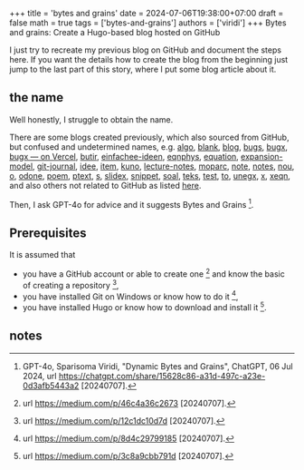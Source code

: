 +++
title = 'bytes and grains'
date = 2024-07-06T19:38:00+07:00
draft = false
math = true
tags = ['bytes-and-grains']
authors = ['viridi']
+++
Bytes and grains: Create a Hugo-based blog hosted on GitHub<!--more-->

I just try to recreate my previous blog on GitHub and document the steps here. If you want the details how to create the blog from the beginning just jump to the last part of this story, where I put some blog article about it.


## the name
Well honestly, I struggle to obtain the name.

There are some blogs created previously, which also sourced from GitHub, but confused and undetermined names, e.g. [algo](https://github.com/dudung/algo), [blank](https://dudung.github.io/blank/), [blog](https://dudung.github.io/blog/), [bugs](https://dudung.github.io/bugs/), [bugx](https://dudung.github.io/bugx/), [bugx — on Vercel](https://bugx.vercel.app/), [butir](https://dudung.github.io/butir/), [einfachee-ideen](https://github.com/dudung/einfache-ideen), [eqnphys](https://github.com/dudung/eqnphys), [equation](https://github.com/dudung/equation), [expansion-model](https://github.com/dudung/expansion-model), [git-journal](https://github.com/dudung/git-journal), [idee](https://github.com/dudung/idee), [item](https://dudung.github.io/item/), [kuno](https://github.com/dudung/kuno), [lecture-notes](https://dudung.github.io/lecture-notes/), [moparc](https://github.com/dudung/moparc), [note](https://dudung.github.io/note/), [notes](https://github.com/dudung/notes), [nou](https://dudung.github.io/nou/), [o](https://dudung.github.io/o/), [odone](https://github.com/dudung/odone), [poem](https://github.com/dudung/poem), [ptext](https://dudung.github.io/ptext/), [s](https://dudung.github.io/s/), [slidex](https://github.com/dudung/slidex), [snippet](https://github.com/dudung/snippet), [soal](https://dudung.github.io/soal/), [teks](https://github.com/dudung/teks), [test](https://dudung.github.io/test/), [to](https://dudung.github.io/to/), [unegx](https://github.com/dudung/unegx), [x](https://dudung.github.io/x/), [xeqn](https://github.com/dudung/xeqn), and also others not related to GitHub as listed [here](https://dudung.github.io/text).

Then, I ask GPT-4o for advice and it suggests Bytes and Grains [^gpt4o_2024].


## Prerequisites
It is assumed that
+ you have a GitHub account or able to create one [^Viridi_2023a] and know the basic of creating a repository [^Viridi_2023b],
+ you have installed Git on Windows or know how to do it [^Viridi_2023c],
+ you have installed Hugo or know how to download and install it [^Viridi_2023d].


## notes
[^gpt4o_2024]: GPT-4o, Sparisoma Viridi, "Dynamic Bytes and Grains", ChatGPT, 06 Jul 2024, url https://chatgpt.com/share/15628c86-a31d-497c-a23e-0d3afb5443a2 [20240707].
[^Viridi_2023a]: url https://medium.com/p/46c4a36c2673 [20240707].
[^Viridi_2023b]: url https://medium.com/p/12c1dc10d7d [20240707].
[^Viridi_2023c]: url https://medium.com/p/8d4c29799185 [20240707].
[^Viridi_2023d]: url https://medium.com/p/3c8a9cbb791d [20240707].

